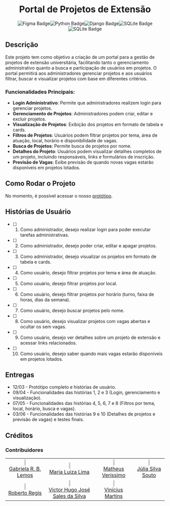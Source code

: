 
<h1 align="center">Portal de Projetos de Extensão</h1>

<p align="center"><img alt="Figma Badge" src="https://img.shields.io/badge/made_with-figma-FF3B00?logo=Figma&logoColor=white"><img alt="Python Badge" src="https://img.shields.io/badge/made_with-python-3776AB?logo=Python&logoColor=white"><img alt="Django Badge" src="https://img.shields.io/badge/made_with-django-092E20?logo=Django&logoColor=white"><img alt="SQLite Badge" src="https://img.shields.io/badge/made_with-sqlite-003B57?logo=SQLite&logoColor=white"><img alt="SQLite Badge" src="https://img.shields.io/badge/made_with-docker-2496ED?logo=Docker&logoColor=white"></p>

## Descrição
Este projeto tem como objetivo a criação de um portal para a gestão de projetos de extensão universitária, facilitando tanto o gerenciamento administrativo quanto a busca e participação de usuários em projetos. O portal permitirá aos administradores gerenciar projetos e aos usuários filtrar, buscar e visualizar projetos com base em diferentes critérios.

### Funcionalidades Principais:
- **Login Administrativo**: Permite que administradores realizem login para gerenciar projetos.
- **Gerenciamento de Projetos**: Administradores podem criar, editar e excluir projetos.
- **Visualização de Projetos**: Exibição dos projetos em formato de tabela e cards.
- **Filtros de Projetos**: Usuários podem filtrar projetos por tema, área de atuação, local, horário e disponibilidade de vagas.
- **Busca de Projetos**: Permite busca de projetos por nome.
- **Detalhes do Projeto**: Usuários podem visualizar detalhes completos de um projeto, incluindo responsáveis, links e formulários de inscrição.
- **Previsão de Vagas**: Exibe previsão de quando novas vagas estarão disponíveis em projetos lotados.

## Como Rodar o Projeto

No momento, é possível acessar o nosso [protótipo](https://www.figma.com/proto/SffEWbM32E7LhzQg6oWerS/Untitled?node-id=0-1&p=f&t=UEsbyzPm47m1kVgf-0&scaling=scale-down&content-scaling=fixed&starting-point-node-id=236%3A6072&show-proto-sidebar=1).

## Histórias de Usuário
- [ ] 1. Como administrador, desejo realizar login para poder executar tarefas administrativas.
- [ ] 2. Como administrador, desejo poder criar, editar e apagar projetos.
- [ ] 3. Como administrador, desejo visualizar os projetos em formato de tabela e cards.
- [ ] 4. Como usuário, desejo filtrar projetos por tema e área de atuação.
- [ ] 5. Como usuário, desejo filtrar projetos por local.
- [ ] 6. Como usuário, desejo filtrar projetos por horário (turno, faixa de horas, dias da semana).
- [ ] 7. Como usuário, desejo buscar projetos pelo nome.
- [ ] 8. Como usuário, desejo visualizar projetos com vagas abertas e ocultar os sem vagas.
- [ ] 9. Como usuário, desejo ver detalhes sobre um projeto de extensão e acessar links relacionados.
- [ ] 10. Como usuário, desejo saber quando mais vagas estarão disponíveis em projetos lotados.

## Entregas
- 12/03 - Protótipo completo e histórias de usuário.
- 09/04 - Funcionalidades das histórias 1, 2 e 3 (Login, gerenciamento e visualização).
- 07/05 - Funcionalidades das histórias 4, 5, 6, 7 e 8 (Filtros por tema, local, horário, busca e vagas).
- 03/06 - Funcionalidades das histórias 9 e 10 (Detalhes de projetos e previsão de vagas) e testes finais.

<h2>Créditos</h2>

<h3>Contribuidores</h3>

<table>
  <tbody>
    <tr>
      <td align="center"><a href="https://github.com/GabrielaRBLemos"><img src="https://github.com/GabrielaRBLemos.png" width="auto" height="8.25%"/><br>Gabriela R. B. Lemos</a></td>
      <td align="center"><a href="https://github.com/mlrlima/"><img src="https://github.com/mlrlima.png" width="auto" height="8.25%"/><br>Maria Luiza Lima</a></td>
      <td align="center"><a href="https://github.com/nodemi-alt"><img src="https://github.com/nodemi-alt.png" width="auto" height="8.25%"/><br>Matheus Veríssimo</td>
      <td align="center"><a href="https://github.com/JuliaSilva05"><img src="https://github.com/JuliaSilva05.png" width="auto" height="8.25%"/><br>Júlia Silva Souto</td>
    </tr>
    <tr>
      <td align="center"><a href="https://github.com/Roberto20deluxe/"><img src="https://github.com/Roberto20deluxe.png" width="auto" height="8.25%"/><br>Roberto Regis</a></td>
      <td align="center"><a href="https://github.com/VictorHugoJSS"><img src="https://github.com/VictorHugoJSS.png" width="auto" height="8.25%"/><br>Victor Hugo José Sales da Silva</a></td>
      <td align="center"><a href="https://github.com/vini-mgan"><img src="https://github.com/vini-mgan.png" width="auto" height="8.25%"/><br>Vinícius Martins</a></td>
    </tr>
  </tbody>
</table>
